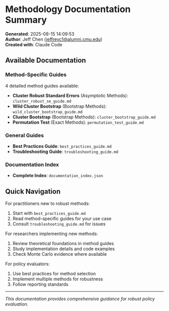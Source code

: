 # Methodology Documentation Summary

**Generated**: 2025-08-15 14:09:53  
**Author**: Jeff Chen (jeffreyc1@alumni.cmu.edu)  
**Created with**: Claude Code  

## Available Documentation

### Method-Specific Guides
4 detailed method guides available:

- **Cluster Robust Standard Errors** (Asymptotic Methods): `cluster_robust_se_guide.md`
- **Wild Cluster Bootstrap** (Bootstrap Methods): `wild_cluster_bootstrap_guide.md`
- **Cluster Bootstrap** (Bootstrap Methods): `cluster_bootstrap_guide.md`
- **Permutation Test** (Exact Methods): `permutation_test_guide.md`


### General Guides
- **Best Practices Guide**: `best_practices_guide.md`
- **Troubleshooting Guide**: `troubleshooting_guide.md`

### Documentation Index
- **Complete Index**: `documentation_index.json`

## Quick Navigation

For practitioners new to robust methods:
1. Start with `best_practices_guide.md`
2. Read method-specific guides for your use case
3. Consult `troubleshooting_guide.md` for issues

For researchers implementing new methods:
1. Review theoretical foundations in method guides
2. Study implementation details and code examples
3. Check Monte Carlo evidence where available

For policy evaluators:
1. Use best practices for method selection
2. Implement multiple methods for robustness
3. Follow reporting standards

---
*This documentation provides comprehensive guidance for robust policy evaluation.*
